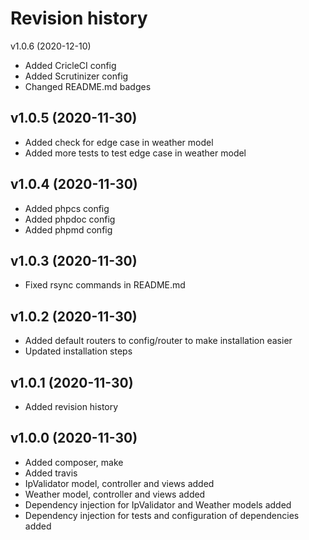 Revision history
===================

v1.0.6 (2020-12-10)
* Added CricleCI config
* Added Scrutinizer config
* Changed README.md badges

v1.0.5 (2020-11-30)
-------------------
* Added check for edge case in weather model
* Added more tests to test edge case in weather model

v1.0.4 (2020-11-30)
-------------------
* Added phpcs config
* Added phpdoc config
* Added phpmd config

v1.0.3 (2020-11-30)
-------------------
* Fixed rsync commands in README.md

v1.0.2 (2020-11-30)
-------------------
* Added default routers to config/router to make installation easier
* Updated installation steps

v1.0.1 (2020-11-30)
-------------------
* Added revision history

v1.0.0 (2020-11-30)
-------------------

* Added composer, make
* Added travis
* IpValidator model, controller and views added
* Weather model, controller and views added
* Dependency injection for IpValidator and Weather models added
* Dependency injection for tests and configuration of dependencies added
